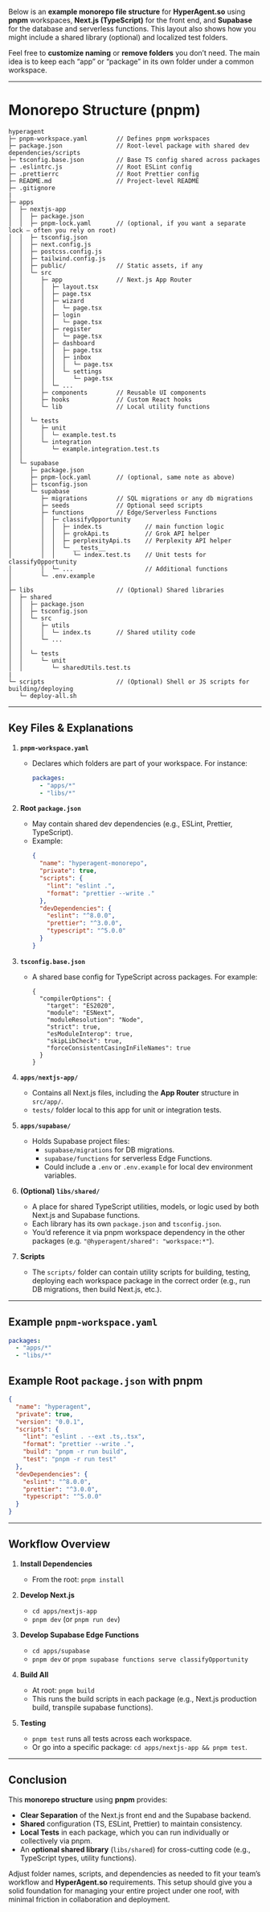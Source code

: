 Below is an **example monorepo file structure** for **HyperAgent.so** using **pnpm** workspaces, **Next.js (TypeScript)** for the front end, and **Supabase** for the database and serverless functions. This layout also shows how you might include a shared library (optional) and localized test folders.

Feel free to **customize naming** or **remove folders** you don’t need. The main idea is to keep each “app” or “package” in its own folder under a common workspace.

---

# **Monorepo Structure (pnpm)**

```
hyperagent
├─ pnpm-workspace.yaml        // Defines pnpm workspaces
├─ package.json               // Root-level package with shared dev dependencies/scripts
├─ tsconfig.base.json         // Base TS config shared across packages
├─ .eslintrc.js               // Root ESLint config
├─ .prettierrc                // Root Prettier config
├─ README.md                  // Project-level README
├─ .gitignore
|
├─ apps
│  ├─ nextjs-app
│  │  ├─ package.json
│  │  ├─ pnpm-lock.yaml       // (optional, if you want a separate lock — often you rely on root)
│  │  ├─ tsconfig.json
│  │  ├─ next.config.js
│  │  ├─ postcss.config.js
│  │  ├─ tailwind.config.js
│  │  ├─ public/              // Static assets, if any
│  │  └─ src
│  │     ├─ app               // Next.js App Router
│  │     │  ├─ layout.tsx
│  │     │  ├─ page.tsx
│  │     │  ├─ wizard
│  │     │  │  └─ page.tsx
│  │     │  ├─ login
│  │     │  │  └─ page.tsx
│  │     │  ├─ register
│  │     │  │  └─ page.tsx
│  │     │  ├─ dashboard
│  │     │  │  ├─ page.tsx
│  │     │  │  ├─ inbox
│  │     │  │  │  └─ page.tsx
│  │     │  │  └─ settings
│  │     │  │     └─ page.tsx
│  │     │  └─ ...
│  │     ├─ components        // Reusable UI components
│  │     ├─ hooks             // Custom React hooks
│  │     └─ lib               // Local utility functions
│  │
│  │  └─ tests
│  │     ├─ unit
│  │     │  └─ example.test.ts
│  │     └─ integration
│  │        └─ example.integration.test.ts
│  │
│  └─ supabase
│     ├─ package.json
│     ├─ pnpm-lock.yaml       // (optional, same note as above)
│     ├─ tsconfig.json
│     └─ supabase
│        ├─ migrations        // SQL migrations or any db migrations
│        ├─ seeds             // Optional seed scripts
│        ├─ functions         // Edge/Serverless Functions
│        │  ├─ classifyOpportunity
│        │  │  ├─ index.ts            // main function logic
│        │  │  ├─ grokApi.ts          // Grok API helper
│        │  │  ├─ perplexityApi.ts    // Perplexity API helper
│        │  │  └─ __tests__
│        │  │     └─ index.test.ts    // Unit tests for classifyOpportunity
│        │  └─ ...                    // Additional functions
│        └─ .env.example
│
├─ libs                       // (Optional) Shared libraries
│  ├─ shared
│  │  ├─ package.json
│  │  ├─ tsconfig.json
│  │  └─ src
│  │     ├─ utils
│  │     │  └─ index.ts       // Shared utility code
│  │     └─ ...
│  │
│  │  └─ tests
│  │     └─ unit
│  │        └─ sharedUtils.test.ts
|
└─ scripts                    // (Optional) Shell or JS scripts for building/deploying
   └─ deploy-all.sh
```

---

## **Key Files & Explanations**

1. **`pnpm-workspace.yaml`**  
   - Declares which folders are part of your workspace. For instance:
     ```yaml
     packages:
       - "apps/*"
       - "libs/*"
     ```

2. **Root `package.json`**  
   - May contain shared dev dependencies (e.g., ESLint, Prettier, TypeScript).
   - Example:
     ```json
     {
       "name": "hyperagent-monorepo",
       "private": true,
       "scripts": {
         "lint": "eslint .",
         "format": "prettier --write ."
       },
       "devDependencies": {
         "eslint": "^8.0.0",
         "prettier": "^3.0.0",
         "typescript": "^5.0.0"
       }
     }
     ```

3. **`tsconfig.base.json`**  
   - A shared base config for TypeScript across packages. For example:
     ```jsonc
     {
       "compilerOptions": {
         "target": "ES2020",
         "module": "ESNext",
         "moduleResolution": "Node",
         "strict": true,
         "esModuleInterop": true,
         "skipLibCheck": true,
         "forceConsistentCasingInFileNames": true
       }
     }
     ```

4. **`apps/nextjs-app/`**  
   - Contains all Next.js files, including the **App Router** structure in `src/app/`.
   - `tests/` folder local to this app for unit or integration tests.

5. **`apps/supabase/`**  
   - Holds Supabase project files:
     - `supabase/migrations` for DB migrations.
     - `supabase/functions` for serverless Edge Functions.
     - Could include a `.env` or `.env.example` for local dev environment variables.

6. **(Optional) `libs/shared/`**  
   - A place for shared TypeScript utilities, models, or logic used by both Next.js and Supabase functions.
   - Each library has its own `package.json` and `tsconfig.json`.
   - You’d reference it via pnpm workspace dependency in the other packages (e.g. `"@hyperagent/shared": "workspace:*"`).

7. **Scripts**  
   - The `scripts/` folder can contain utility scripts for building, testing, deploying each workspace package in the correct order (e.g., run DB migrations, then build Next.js, etc.).

---

## **Example `pnpm-workspace.yaml`**

```yaml
packages:
  - "apps/*"
  - "libs/*"
```

## **Example Root `package.json` with pnpm**

```json
{
  "name": "hyperagent",
  "private": true,
  "version": "0.0.1",
  "scripts": {
    "lint": "eslint . --ext .ts,.tsx",
    "format": "prettier --write .",
    "build": "pnpm -r run build",
    "test": "pnpm -r run test"
  },
  "devDependencies": {
    "eslint": "^8.0.0",
    "prettier": "^3.0.0",
    "typescript": "^5.0.0"
  }
}
```

---

## **Workflow Overview**

1. **Install Dependencies**  
   - From the root: `pnpm install`

2. **Develop Next.js**  
   - `cd apps/nextjs-app`  
   - `pnpm dev` (or `pnpm run dev`)

3. **Develop Supabase Edge Functions**  
   - `cd apps/supabase`  
   - `pnpm dev` or `pnpm supabase functions serve classifyOpportunity`

4. **Build All**  
   - At root: `pnpm build`  
   - This runs the build scripts in each package (e.g., Next.js production build, transpile supabase functions).

5. **Testing**  
   - `pnpm test` runs all tests across each workspace.  
   - Or go into a specific package: `cd apps/nextjs-app && pnpm test`.

---

## **Conclusion**

This **monorepo structure** using **pnpm** provides:

- **Clear Separation** of the Next.js front end and the Supabase backend.
- **Shared** configuration (TS, ESLint, Prettier) to maintain consistency.
- **Local Tests** in each package, which you can run individually or collectively via pnpm.
- An **optional shared library** (`libs/shared`) for cross-cutting code (e.g., TypeScript types, utility functions).

Adjust folder names, scripts, and dependencies as needed to fit your team’s workflow and **HyperAgent.so** requirements. This setup should give you a solid foundation for managing your entire project under one roof, with minimal friction in collaboration and deployment.